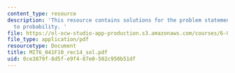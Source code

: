 ```yaml
---
content_type: resource
description: 'This resource contains solutions for the problem statements related
  to probability. '
file: https://ol-ocw-studio-app-production.s3.amazonaws.com/courses/6-041-probabilistic-systems-analysis-and-applied-probability-fall-2010/0ce3879f8d5fe9f487e0502c950b51df_MIT6_041F10_rec14_sol.pdf
file_type: application/pdf
resourcetype: Document
title: MIT6_041F10_rec14_sol.pdf
uid: 0ce3879f-8d5f-e9f4-87e0-502c950b51df
---
```


